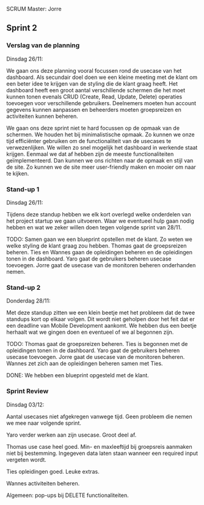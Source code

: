 SCRUM Master: Jorre

## Sprint 2

### Verslag van de planning
Dinsdag 26/11:

We gaan ons deze planning vooral focussen rond de usecase van het dashboard. Als secundair doel doen we een kleine meeting met de klant om een beter idee te krijgen van de styling die de klant graag heeft. Het dashboard heeft een groot aantal verschillende schermen die het moet kunnen tonen evenals CRUD (Create, Read, Update, Delete) operaties toevoegen voor verschillende gebruikers. Deelnemers moeten hun account gegevens kunnen aanpassen en beheerders moeten groepsreizen en activiteiten kunnen beheren.

We gaan ons deze sprint niet te hard focussen op de opmaak van de schermen. We houden het bij minimalistische opmaak. Zo kunnen we onze tijd efficiënter gebruiken om de functionaliteit van de usecases te verwezenlijken. We willen zo snel mogelijk het dashboard in werkende staat krijgen. Eenmaal we dat af hebben zijn de meeste functionaliteiten geïmplementeerd. Dan kunnen we ons richten naar de opmaak en stijl van de site. Zo kunnen we de site meer user-friendly maken en mooier om naar te kijken.


### Stand-up 1
Dinsdag 26/11:

Tijdens deze standup hebben we elk kort overlegd welke onderdelen van het project startup we gaan uitvoeren. Waar we eventueel hulp gaan nodig hebben en wat we zeker willen doen tegen volgende sprint van 28/11.

TODO: Samen gaan we een blueprint opstellen met de klant. Zo weten we welke styling de klant graag zou hebben. Thomas gaat de groepsreizen beheren. Ties en Wannes gaan de opleidingen beheren en de opleidingen tonen in de dashboard. Yaro gaat de gebruikers beheren usecase toevoegen. Jorre gaat de usecase van de monitoren beheren onderhanden nemen. 


### Stand-up 2
Donderdag 28/11:

Met deze standup zitten we een klein beetje met het probleem dat de twee standups kort op elkaar volgen. Dit wordt niet geholpen door het feit dat er een deadline van Mobile Development aankomt. We hebben dus een beetje herhaalt wat we gingen doen en eventueel of we al begonnen zijn.

TODO: Thomas gaat de groepsreizen beheren. Ties is begonnen met de opleidingen tonen in de dashboard. Yaro gaat de gebruikers beheren usecase toevoegen. Jorre gaat de usecase van de monitoren beheren. Wannes zet zich aan de opleidingen beheren samen met Ties.

DONE: We hebben een blueprint opgesteld met de klant.

### Sprint Review
Dinsdag 03/12:

Aantal usecases niet afgekregen vanwege tijd. Geen probleem die nemen we mee naar volgende sprint. 

Yaro verder werken aan zijn usecase. Groot deel af.

Thomas use case heel goed. Min- en maxleeftijd bij groepsreis aanmaken niet bij bestemming. Ingegeven data laten staan wanneer een required input vergeten wordt.

Ties opleidingen goed. Leuke extras. 

Wannes activiteiten beheren.

Algemeen: pop-ups bij DELETE functionaliteiten.
